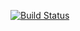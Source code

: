 [![Build Status](https://travis-ci.org/davpsh/example-php-sdk.svg?branch=master)](https://travis-ci.org/davpsh/example-php-sdk)
